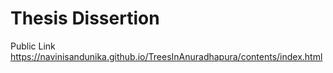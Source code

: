 # Thesis Dissertion

Public Link
https://navinisandunika.github.io/TreesInAnuradhapura/contents/index.html
